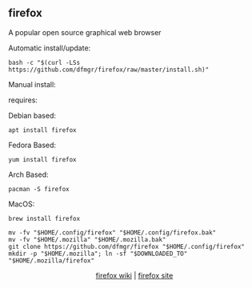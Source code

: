 ## firefox  
  
A popular open source graphical web browser  
  
Automatic install/update:

```shell
bash -c "$(curl -LSs https://github.com/dfmgr/firefox/raw/master/install.sh)"
```

Manual install:
  
requires:

Debian based:

```shell
apt install firefox
```  

Fedora Based:

```shell
yum install firefox
```  

Arch Based:

```shell
pacman -S firefox
```  

MacOS:  

```shell
brew install firefox
```
  
```shell
mv -fv "$HOME/.config/firefox" "$HOME/.config/firefox.bak"
mv -fv "$HOME/.mozilla" "$HOME/.mozilla.bak"
git clone https://github.com/dfmgr/firefox "$HOME/.config/firefox"
mkdir -p "$HOME/.mozilla"; ln -sf "$DOWNLOADED_TO" "$HOME/.mozilla/firefox"

```
  
<p align=center>
  <a href="https://wiki.archlinux.org/index.php/firefox" target="_blank" rel="noopener noreferrer">firefox wiki</a>  |  
  <a href="https://www.mozilla.org/firefox" target="_blank" rel="noopener noreferrer">firefox site</a>
</p>  
